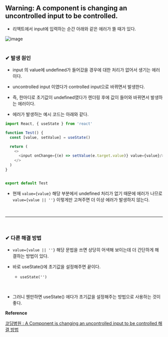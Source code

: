 ## Warning: A component is changing an uncontrolled input to be controlled.
- 리액트에서 input에 입력하는 순간 아래와 같은 에러가 뜰 때가 있다.

![image](https://github.com/BJSNuruhee/levelup/assets/121341413/dbe5c674-40ca-45c2-a485-d93f0da70092)
<br>
<br>

### ✔ 발생 원인
- input 의 value에 undefined가 들어갔을 경우에 대한 처리가 없어서 생기는 에러이다.

- uncontrolled input 이였다가 controlled input으로 바뀌면서 발생한다.

- 즉, 한마디로 초기값이 undefined였다가 렌더링 후에 값이 들어와 바뀌면서 발생하는 에러이다.

- 에러가 발생하는 예시 코드는 아래와 같다.

```javascript
import React, { useState } from 'react'

function Test() {
  const [value, setValue] = useState()

  return (
    <>
      <input onChange={(e) => setValue(e.target.value)} value={value}/>
    </>
  )
}


export default Test
```

- 현재 `value={value}` 해당 부분에서 undefined 처리가 없기 때문에 에러가 나므로 `value={value || ''}` 이렇게만 고쳐주면
더 이상 에러가 발생하지 않는다.
<br>
<hr>
<br>

### ✔ 다른 해결 방법
- `value={value || ''}` 해당 문법을 쓰면 상당히 어색해 보이는데 더 간단하게 해결하는 방법이 있다.

- 바로 useState()에 초기값을 설정해주면 끝이다.
  - `useState('')`
<br>

- 그러니 웬만하면 useState() 에다가 초기값을 설정해주는 방법으로 사용하는 것이 좋다.

**Reference**<br>

[코딩병원 : A Component is changing an uncontrolled input to be controlled 해결 방법](https://itprogramming119.tistory.com/entry/A-component-is-changing-an-uncontrolled-input-to-be-controlled-%ED%95%B4%EA%B2%B0-%EB%B0%A9%EB%B2%95)<br>
